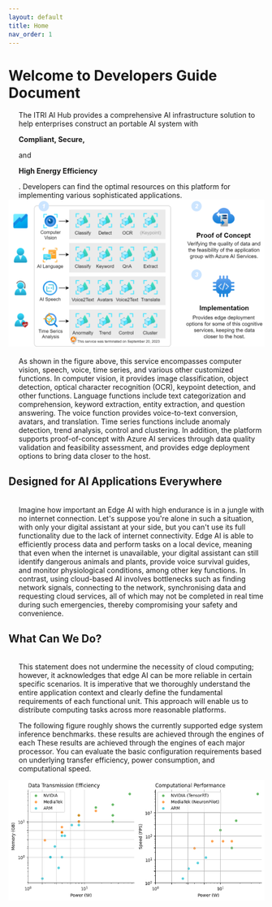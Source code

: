 ```yaml
---
layout: default
title: Home
nav_order: 1
---
```


# Welcome to Developers Guide Document

<div style="margin-left: 20px;">
The ITRI AI Hub provides a comprehensive AI infrastructure solution to help enterprises construct an portable AI system with <p><strong>Compliant, Secure,</strong></p> and <p><strong>High Energy Efficiency</strong></p>. Developers can find the optimal resources on this platform for implementing various sophisticated applications. 
</div>

<div align="center"><img src="./assets/images/framework.png" width="720"/></div>

<div style="margin-left: 20px;">
<br>As shown in the figure above, this service encompasses computer vision, speech, voice, time series, and various other customized functions. In computer vision, it provides image classification, object detection, optical character recognition (OCR), keypoint detection, and other functions. Language functions include text categorization and comprehension, keyword extraction, entity extraction, and question answering. The voice function provides voice-to-text conversion, avatars, and translation. Time series functions include anomaly detection, trend analysis, control and clustering. In addition, the platform supports proof-of-concept with Azure AI services through data quality validation and feasibility assessment, and provides edge deployment options to bring data closer to the host.
</div>

## **Designed for AI Applications Everywhere**

<div style="margin-left: 20px;">
<br>Imagine how important an Edge AI with high endurance is in a jungle with no internet connection. Let's suppose you're alone in such a situation, with only your digital assistant at your side, but you can't use its full functionality due to the lack of internet connectivity. Edge AI is able to efficiently process data and perform tasks on a local device, meaning that even when the internet is unavailable, your digital assistant can still identify dangerous animals and plants, provide voice survival guides, and monitor physiological conditions, among other key functions. In contrast, using cloud-based AI involves bottlenecks such as finding network signals, connecting to the network, synchronising data and requesting cloud services, all of which may not be completed in real time during such emergencies, thereby compromising your safety and convenience.
</div>

## **What Can We Do?**

<div style="margin-left: 20px;">
<br>This statement does not undermine the necessity of cloud computing; however, it acknowledges that edge AI can be more reliable in certain specific scenarios. It is imperative that we thoroughly understand the entire application context and clearly define the fundamental requirements of each functional unit. This approach will enable us to distribute computing tasks across more reasonable platforms. 

The following figure roughly shows the currently supported edge system inference benchmarks. these results are achieved through the engines of each These results are achieved through the engines of each major processor. You can evaluate the basic configuration requirements based on underlying transfer efficiency, power consumption, and computational speed.
</div></div>

<div align="center"><img src="./assets/images/metric.png" width="900"/></div>
